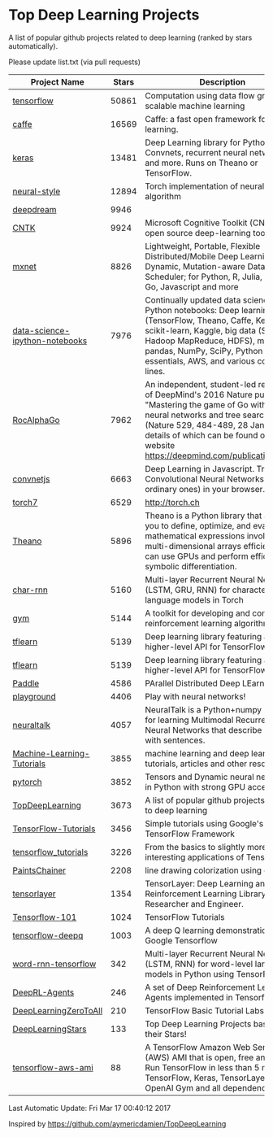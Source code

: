 # Top Deep Learning Projects
A list of popular github projects related to deep learning (ranked by stars automatically).

Please update list.txt (via pull requests)

| Project Name| Stars | Description 
| ------- | ------ | ------  
| [tensorflow](https://github.com/tensorflow/tensorflow) | 50861 | Computation using data flow graphs for scalable machine learning |  
| [caffe](https://github.com/BVLC/caffe) | 16569 | Caffe: a fast open framework for deep learning. |  
| [keras](https://github.com/fchollet/keras) | 13481 | Deep Learning library for Python. Convnets, recurrent neural networks, and more. Runs on Theano or TensorFlow. |  
| [neural-style](https://github.com/jcjohnson/neural-style) | 12894 | Torch implementation of neural style algorithm |  
| [deepdream](https://github.com/google/deepdream) | 9946 |  |  
| [CNTK](https://github.com/Microsoft/CNTK) | 9924 | Microsoft Cognitive Toolkit (CNTK), an open source deep-learning toolkit |  
| [mxnet](https://github.com/dmlc/mxnet) | 8826 | Lightweight, Portable, Flexible Distributed/Mobile Deep Learning with Dynamic, Mutation-aware Dataflow Dep Scheduler; for Python, R, Julia, Scala, Go, Javascript and more |  
| [data-science-ipython-notebooks](https://github.com/donnemartin/data-science-ipython-notebooks) | 7976 | Continually updated data science Python notebooks: Deep learning (TensorFlow, Theano, Caffe, Keras), scikit-learn, Kaggle, big data (Spark, Hadoop MapReduce, HDFS), matplotlib, pandas, NumPy, SciPy, Python essentials, AWS, and various command lines. |  
| [RocAlphaGo](https://github.com/Rochester-NRT/RocAlphaGo) | 7962 | An independent, student-led replication of DeepMind's 2016 Nature publication, "Mastering the game of Go with deep neural networks and tree search" (Nature 529, 484-489, 28 Jan 2016), details of which can be found on their website https://deepmind.com/publications.html. |  
| [convnetjs](https://github.com/karpathy/convnetjs) | 6663 | Deep Learning in Javascript. Train Convolutional Neural Networks (or ordinary ones) in your browser. |  
| [torch7](https://github.com/torch/torch7) | 6529 | http://torch.ch |  
| [Theano](https://github.com/Theano/Theano) | 5896 | Theano is a Python library that allows you to define, optimize, and evaluate mathematical expressions involving multi-dimensional arrays efficiently. It can use GPUs and perform efficient symbolic differentiation. |  
| [char-rnn](https://github.com/karpathy/char-rnn) | 5160 | Multi-layer Recurrent Neural Networks (LSTM, GRU, RNN) for character-level language models in Torch |  
| [gym](https://github.com/openai/gym) | 5144 | A toolkit for developing and comparing reinforcement learning algorithms. |  
| [tflearn](https://github.com/tflearn/tflearn) | 5139 | Deep learning library featuring a higher-level API for TensorFlow. |  
| [tflearn](https://github.com/tflearn/tflearn) | 5139 | Deep learning library featuring a higher-level API for TensorFlow. |  
| [Paddle](https://github.com/PaddlePaddle/Paddle) | 4586 | PArallel Distributed Deep LEarning |  
| [playground](https://github.com/tensorflow/playground) | 4406 | Play with neural networks! |  
| [neuraltalk](https://github.com/karpathy/neuraltalk) | 4057 | NeuralTalk is a Python+numpy project for learning Multimodal Recurrent Neural Networks that describe images with sentences. |  
| [Machine-Learning-Tutorials](https://github.com/ujjwalkarn/Machine-Learning-Tutorials) | 3855 | machine learning and deep learning tutorials, articles and other resources  |  
| [pytorch](https://github.com/pytorch/pytorch) | 3852 | Tensors and Dynamic neural networks in Python  with strong GPU acceleration |  
| [TopDeepLearning](https://github.com/aymericdamien/TopDeepLearning) | 3673 | A list of popular github projects related to deep learning |  
| [TensorFlow-Tutorials](https://github.com/nlintz/TensorFlow-Tutorials) | 3456 | Simple tutorials using Google's TensorFlow Framework |  
| [tensorflow_tutorials](https://github.com/pkmital/tensorflow_tutorials) | 3226 | From the basics to slightly more interesting applications of Tensorflow |  
| [PaintsChainer](https://github.com/pfnet/PaintsChainer) | 2208 | line drawing colorization using chainer |  
| [tensorlayer](https://github.com/zsdonghao/tensorlayer) | 1354 | TensorLayer: Deep Learning and Reinforcement Learning Library for Researcher and Engineer. |  
| [Tensorflow-101](https://github.com/sjchoi86/Tensorflow-101) | 1024 | TensorFlow Tutorials |  
| [tensorflow-deepq](https://github.com/nivwusquorum/tensorflow-deepq) | 1003 | A deep Q learning demonstration using Google Tensorflow |  
| [word-rnn-tensorflow](https://github.com/hunkim/word-rnn-tensorflow) | 342 | Multi-layer Recurrent Neural Networks (LSTM, RNN) for word-level language models in Python using TensorFlow. |  
| [DeepRL-Agents](https://github.com/awjuliani/DeepRL-Agents) | 246 | A set of Deep Reinforcement Learning Agents implemented in Tensorflow. |  
| [DeepLearningZeroToAll](https://github.com/hunkim/DeepLearningZeroToAll) | 210 | TensorFlow Basic Tutorial Labs |  
| [DeepLearningStars](https://github.com/hunkim/DeepLearningStars) | 133 | Top Deep Learning Projects based on their Stars! |  
| [tensorflow-aws-ami](https://github.com/ritchieng/tensorflow-aws-ami) | 88 | A TensorFlow Amazon Web Service (AWS) AMI that is open, free and works. Run TensorFlow in less than 5 minutes. TensorFlow, Keras, TensorLayer, OpenAI Gym and all dependencies. |  

Last Automatic Update: Fri Mar 17 00:40:12 2017

Inspired by https://github.com/aymericdamien/TopDeepLearning